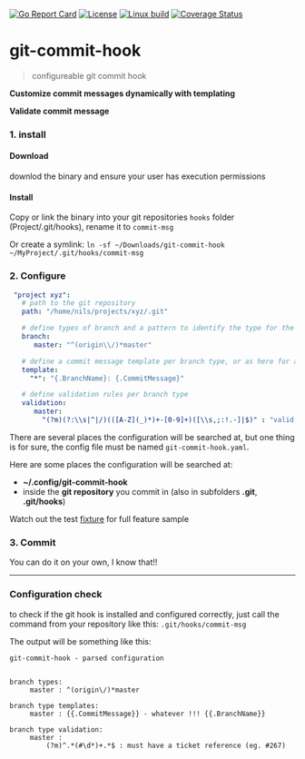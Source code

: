 [![Go Report Card](https://goreportcard.com/badge/github.com/Oppodelldog/git-commit-hook)](https://goreportcard.com/report/github.com/Oppodelldog/git-commit-hook) [![License](https://img.shields.io/badge/License-MIT-blue.svg)](https://raw.githubusercontent.com/Oppodelldog/git-commit-hook/master/LICENSE) [![Linux build](http://nulldog.de:12080/api/badges/Oppodelldog/git-commit-hook/status.svg)](http://nulldog.de:12080/Oppodelldog/git-commit-hook) [![Coverage Status](https://coveralls.io/repos/github/Oppodelldog/git-commit-hook/badge.svg?branch=master)](https://coveralls.io/github/Oppodelldog/git-commit-hook?branch=master)

# git-commit-hook
> configureable git commit hook


**Customize commit messages dynamically with templating**

**Validate commit message**

### 1. install
#### Download
downlod the binary and ensure your user has execution permissions
#### Install
Copy or link the binary into your git repositories ```hooks``` folder
(Project/.git/hooks), rename it to ```commit-msg```

Or create a symlink:
```ln -sf ~/Downloads/git-commit-hook ~/MyProject/.git/hooks/commit-msg```

### 2. Configure
```yaml
 "project xyz":
   # path to the git repository
   path: "/home/nils/projects/xyz/.git"

   # define types of branch and a pattern to identify the type for the current branch you are working on
   branch:
      master: "^(origin\\/)*master"

   # define a commit message template per branch type, or as here for all (*) branch types
   template:
     "*": "{.BranchName}: {.CommitMessage}"

   # define validation rules per branch type
   validation:
      master:
        "(?m)(?:\\s|^|/)(([A-Z](_)*)+-[0-9]+)([\\s,;:!.-]|$)" : "valid ticket ID"
 ```
 There are several places the configuration will be searched at, but one thing is for sure, the config file
 must be named ```git-commit-hook.yaml```.

 Here are some places the configuration will be searched at:
 * **~/.config/git-commit-hook**
 * inside the **git repository** you commit in (also in subfolders **.git**, **.git/hooks**)

Watch out the test [fixture](config/test-data.yaml) for full feature sample

### 3. Commit
You can do it on your own, I know that!!

---

### Configuration check
to check if the git hook is installed and configured correctly, just call the command from
your repository like this:
```.git/hooks/commit-msg```

The output will be something like this:

    git-commit-hook - parsed configuration


    branch types:
         master : ^(origin\/)*master

    branch type templates:
         master : {{.CommitMessage}} - whatever !!! {{.BranchName}}

    branch type validation:
         master :
             (?m)^.*(#\d*)+.*$ : must have a ticket reference (eg. #267)
